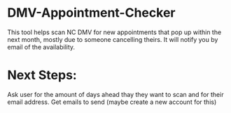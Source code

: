 # DMV-Appointment-Checker
This tool helps scan NC DMV for new appointments that pop up within the next month, mostly due to someone cancelling theirs. It will notify you by email of the availability. 

# Next Steps:
Ask user for the amount of days ahead thay they want to scan and for their email address. 
Get emails to send (maybe create a new account for this)